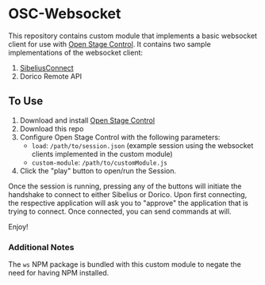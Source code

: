 # OSC-Websocket

This repository contains custom module that implements a basic websocket client for use with [Open Stage Control](https://openstagecontrol.ammd.net/). It contains two sample implementations of the websocket client:

1. [SibeliusConnect](https://www.avid.com/resource-center/whats-new-in-sibelius-march-2024)
2. Dorico Remote API

## To Use

1. Download and install [Open Stage Control](https://openstagecontrol.ammd.net/download/)
2. Download this repo
3. Configure Open Stage Control with the following parameters:
   - ```load```: ```/path/to/session.json``` (example session using the websocket clients implemented in the custom module)
   - ```custom-module```: ```/path/to/customModule.js```
4. Click the "play" button to open/run the Session.

Once the session is running, pressing any of the buttons will initiate the handshake to connect to either Sibelius or Dorico. Upon first connecting, the respective application will ask you to "approve" the application that is trying to connect. Once connected, you can send commands at will.

Enjoy!

### Additional Notes
The ```ws``` NPM package is bundled with this custom module to negate the need for having NPM installed.
